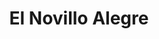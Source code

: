 ---
title: "El Novillo Alegre"
url: /aeropuerto-internacional-de-carrasco/el-novillo-alegre/
shop: carnicero
---